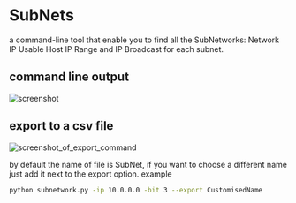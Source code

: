 # SubNets

a command-line tool that enable you to find all the SubNetworks: Network IP Usable Host IP Range and IP Broadcast for each subnet.

## command line output
![screenshot](C:/Users/TOSHIBA2018/Desktop/subnet.png)

## export to a csv file
![screenshot_of_export_command](C:/Users/TOSHIBA2018/Desktop/subnet_export_to_csv.png)

by default the name of file is SubNet, if you want to choose a different name just add it next to the export option. example

```bash
python subnetwork.py -ip 10.0.0.0 -bit 3 --export CustomisedName
```